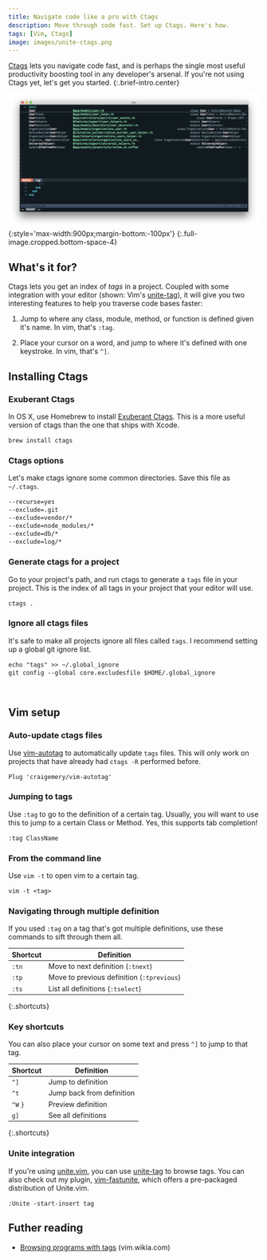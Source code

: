 ```yaml
---
title: Navigate code like a pro with Ctags
description: Move through code fast. Set up Ctags. Here's how.
tags: [Vim, Ctags]
image: images/unite-ctags.png
---
```


[Ctags] lets you navigate code fast, and is perhaps the single most useful productivity boosting tool in any developer's arsenal. If you're not using Ctags yet, let's get you started.
{:.brief-intro.center}

![Image](./images/unite-ctags.png){:style='max-width:900px;margin-bottom:-100px'}
{:.full-image.cropped.bottom-space-4}

## What's it for?

Ctags lets you get an index of *tags* in a project. Coupled with some integration with your editor (shown: Vim's [unite-tag]), it will give you two interesting features to help you traverse code bases faster:

1. Jump to where any class, module, method, or function is defined given it's name. In vim, that's `:tag`.

2. Place your cursor on a word, and jump to where it's defined with one keystroke. In vim, that's `^]`.

## Installing Ctags

### Exuberant Ctags
In OS X, use Homebrew to install [Exuberant Ctags][Ctags]. This is a more useful version of ctags than the one that ships with Xcode.

    brew install ctags

### Ctags options
Let's make ctags ignore some common directories. Save this file as `~/.ctags`.

    --recurse=yes
    --exclude=.git
    --exclude=vendor/*
    --exclude=node_modules/*
    --exclude=db/*
    --exclude=log/*

### Generate ctags for a project
Go to your project's path, and run ctags to generate a `tags` file in your project. This is the index of all tags in your project that your editor will use.

    ctags .

### Ignore all ctags files
It's safe to make all projects ignore all files called `tags`. I recommend setting up a global git ignore list.

    echo "tags" >> ~/.global_ignore
    git config --global core.excludesfile $HOME/.global_ignore

<br>

Vim setup
---------

### Auto-update ctags files
Use [vim-autotag] to automatically update `tags` files. This will only work on projects that have already had `ctags -R` performed before.

    Plug 'craigemery/vim-autotag'

### Jumping to tags

Use `:tag` to go to the definition of a certain tag. Usually, you will want to use this to jump to a certain Class or Method. Yes, this supports tab completion!

```
:tag ClassName
```

### From the command line
Use `vim -t` to open vim to a certain tag.

```
vim -t <tag>
```

### Navigating through multiple definition
If you used `:tag` on a tag that's got multiple definitions, use these commands to sift through them all.

| Shortcut | Definition |
| ---- | ---- |
| `:tn` | Move to next definition (`:tnext`) |
| `:tp` | Move to previous definition (`:tprevious`) |
| `:ts` | List all definitions (`:tselect`) |
{:.shortcuts}

### Key shortcuts
You can also place your cursor on some text and press `^]` to jump to that tag.

| Shortcut | Definition |
| ---- | ---- |
| `^]` | Jump to definition |
| `^t` | Jump back from definition |
| `^W` `}` | Preview definition |
| `g]` | See all definitions |
{:.shortcuts}

### Unite integration
If you're using [unite.vim], you can use [unite-tag] to browse tags. You can also check out my plugin, [vim-fastunite], which offers a pre-packaged distribution of Unite.vim.

    :Unite -start-insert tag

## Futher reading

* [Browsing programs with tags](http://vim.wikia.com/wiki/Browsing_programs_with_tags) (vim.wikia.com)

[vim-fastunite]: https://github.com/rstacruz/vim-fastunite
[vim-autotag]: https://github.com/craigemery/vim-autotag
[unite.vim]: https://github.com/Shougo/unite.vim
[unite-tag]: https://github.com/tsukkee/unite-tag
[Ctags]: http://ctags.sourceforge.net

